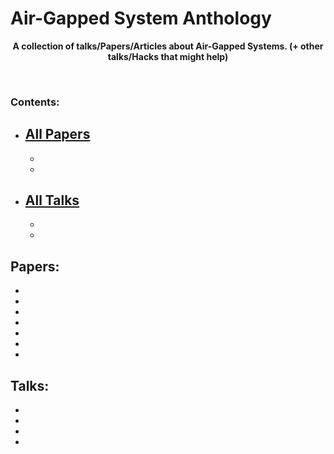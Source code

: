 # Air-Gapped System Anthology 
**<p align="center">A collection of talks/Papers/Articles about Air-Gapped Systems. (+ other talks/Hacks that might help)</p>**

<br>

### Contents:
* [All Papers](#papers)
  -
  -
  -
* [All Talks](#talks)
  -
  -
  -

## Papers:
*
*
*
*
*
*
*



## Talks:
*
*
*
*
